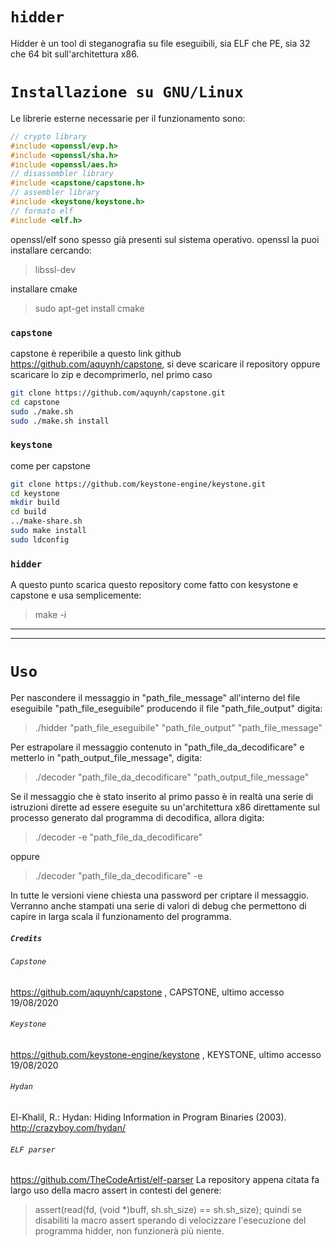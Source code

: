 # `hidder`   
Hidder è un tool di steganografia su file eseguibili, sia ELF che PE, sia 32 che 64 bit sull'architettura x86.  
# `Installazione su GNU/Linux`   
Le librerie esterne necessarie per il funzionamento sono:
```c
// crypto library
#include <openssl/evp.h>
#include <openssl/sha.h>
#include <openssl/aes.h>
// disassembler library
#include <capstone/capstone.h>
// assembler library
#include <keystone/keystone.h>
// formato elf
#include <elf.h>
```
openssl/elf sono spesso già presenti sul sistema operativo. openssl la puoi installare cercando:
>libssl-dev

installare cmake
>sudo apt-get install cmake
### `capstone`
capstone è reperibile a questo link github https://github.com/aquynh/capstone, si deve
scaricare il repository oppure scaricare lo zip e decomprimerlo, nel primo caso
```sh
git clone https://github.com/aquynh/capstone.git
cd capstone
sudo ./make.sh
sudo ./make.sh install 
```
### `keystone`
come per capstone 
```sh
git clone https://github.com/keystone-engine/keystone.git 
cd keystone
mkdir build
cd build
../make-share.sh
sudo make install
sudo ldconfig
```
### `hidder`
A questo punto scarica questo repository come fatto con kesystone e capstone e usa semplicemente:
>make -i

---
---
# `Uso`
Per nascondere il messaggio in "path_file_message" all'interno del file eseguibile "path_file_eseguibile" producendo il file  "path_file_output" digita:
> ./hidder "path_file_eseguibile" "path_file_output" "path_file_message"

Per estrapolare il messaggio contenuto in "path_file_da_decodificare" e metterlo in "path_output_file_message", digita:
> ./decoder "path_file_da_decodificare" "path_output_file_message"

Se il messaggio che è stato inserito al primo passo è in realtà una serie di istruzioni dirette ad essere eseguite su un'architettura x86 direttamente sul processo generato dal programma di decodifica, allora digita:
> ./decoder -e "path_file_da_decodificare"

oppure

> ./decoder "path_file_da_decodificare" -e

In tutte le versioni viene chiesta una password per criptare il messaggio.
Verranno anche stampati una serie di valori di debug che permettono di capire in larga scala il funzionamento del programma.

##### `Credits`

###### `Capstone`
https://github.com/aquynh/capstone , CAPSTONE, ultimo accesso 19/08/2020

###### `Keystone`
https://github.com/keystone-engine/keystone , KEYSTONE, ultimo accesso 19/08/2020

###### `Hydan`
El-Khalil, R.: Hydan: Hiding Information in Program Binaries (2003). 
http://crazyboy.com/hydan/

###### `ELF parser`
https://github.com/TheCodeArtist/elf-parser
La repository appena citata fa largo uso della macro assert in contesti del genere:
>assert(read(fd, (void *)buff, sh.sh_size) == sh.sh_size);
quindi se disabiliti la macro assert sperando di velocizzare l'esecuzione del programma hidder, non funzionerà più niente.
